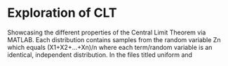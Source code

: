 # Exploration of CLT
Showcasing the different properties of the Central Limit Theorem via MATLAB.
Each distribution contains samples from the random variable Zn which equals (X1+X2+...+Xn)/n where each term/random variable is an identical, independent distribution. 
In the files titled uniform and 
